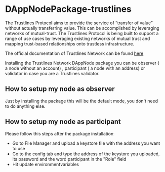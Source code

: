 # DAppNodePackage-trustlines

The Trustlines Protocol aims to provide the service of “transfer of value” without actually transferring value. This can be accomplished by leveraging networks of mutual-trust. The Trustlines Protocol is being built to support a range of use cases by leveraging existing networks of mutual trust and mapping trust-based relationships onto trustless infrastructure.

The official documentation of Trustlines Network can be found [here](https://docs.trustlines.network/)

Installing the Trustlines Network DAppNode package you can be observer ( a node without an account) , participant ( a node with an address) or validator in case you are a Trustlines validator.

## How to setup my node as observer

Just by installing the package this will be the default mode, you don't need to do anything else.

## How to setup my node as participant

Please follow this steps after the package installation: 

* Go to File Manager and upload a keystore file with the address you want to use 
* Go to the config tab and type the address of the keystore you uploaded, its password and the word participant in the "Role" field
* Hit update environmentvariables













